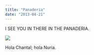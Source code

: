 ```yaml
---
title: "Panaderia"
date: "2013-04-21"
---
```


I SEE YOU IN THERE IN THE PANADERIA.

![](images/tumblr_inline_mliok2iVMg1qz4rgp.jpg)

Hola Chantal; hola Nuria.
